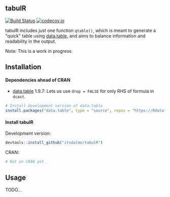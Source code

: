 
<!-- README.md is generated from README.Rmd. Please edit that file -->
tabulR
------

[![Build Status](https://travis-ci.org/itsdalmo/tabulR.svg?branch=master)](https://travis-ci.org/itsdalmo/tabulR) [![codecov.io](http://codecov.io/github/itsdalmo/tabulR/coverage.svg?branch=master)](http://codecov.io/github/itsdalmo/tabulR?branch=master)

tabulR includes just one function `qtable()`, which is meant to generate a "quick" table using [data.table](https://github.com/Rdatatable/data.table), and aims to balance information and readability in the output.

Note: This is a work in progress.

Installation
------------

#### Dependencies ahead of CRAN

-   [data.table](https://github.com/Rdatatable/data.table) 1.9.7: Lets us use `drop = FALSE` for only RHS of formula in `dcast`.

``` r
# Install development version of data.table
install.packages("data.table", type = "source", repos = "https://Rdatatable.github.io/data.table")
```

#### Install tabulR

Development version:

``` r
devtools::install_github("itsdalmo/tabulR")
```

CRAN:

``` r
# Not on CRAN yet.
```

Usage
-----

TODO...
